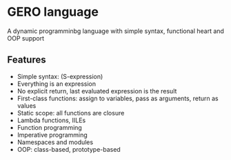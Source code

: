 # GERO language

A dynamic programminbg language with simple syntax, functional heart and OOP support

## Features

- Simple syntax: (S-expression)
- Everything is an expression
- No explicit return, last evaluated expression is the result
- First-class functions: assign to variables, pass as arguments, return as values
- Static scope: all functions are closure
- Lambda functions, IILEs
- Function programming
- Imperative programming
- Namespaces and modules
- OOP: class-based, prototype-based

